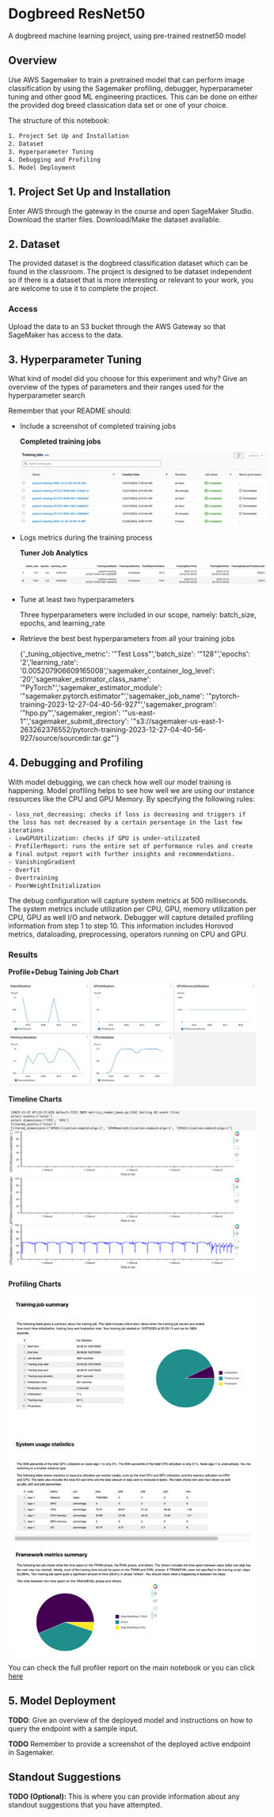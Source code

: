 # Dogbreed ResNet50
A dogbreed machine learning project, using pre-trained restnet50 model

## Overview
Use AWS Sagemaker to train a pretrained model that can perform image classification by using the Sagemaker profiling, debugger, hyperparameter tuning and other good ML engineering practices. This can be done on either the provided dog breed classication data set or one of your choice.

The structure of this notebook:
    
    1. Project Set Up and Installation
    2. Dataset
    3. Hyperparameter Tuning
    4. Debugging and Profiling
    5. Model Deployment


## 1. Project Set Up and Installation
Enter AWS through the gateway in the course and open SageMaker Studio. 
Download the starter files.
Download/Make the dataset available. 

## 2. Dataset
The provided dataset is the dogbreed classification dataset which can be found in the classroom.
The project is designed to be dataset independent so if there is a dataset that is more interesting or relevant to your work, you are welcome to use it to complete the project.

### Access
Upload the data to an S3 bucket through the AWS Gateway so that SageMaker has access to the data. 

## 3. Hyperparameter Tuning
What kind of model did you choose for this experiment and why? Give an overview of the types of parameters and their ranges used for the hyperparameter search

Remember that your README should:
- Include a screenshot of completed training jobs

  **Completed training jobs**
  
  <img
  src="./images/completed_training_jobs.png"
  alt="Completed training jobs"
  title="Completed training jobs"
  style="display: inline-block; margin: 0 auto; max-width: 500px">
  
- Logs metrics during the training process

  **Tuner Job Analytics**
  
  <img
  src="./images/tuner_job_analytics.png"
  alt="tuner_job_analytics"
  title="tuner_job_analytics"
  style="display: inline-block; margin: 0 auto; max-width: 500px">
  
- Tune at least two hyperparameters

    Three hyperparameters were included in our scope, namely: batch_size, epochs, and learning_rate

- Retrieve the best best hyperparameters from all your training jobs

    {'_tuning_objective_metric': '"Test Loss"','batch_size': '"128"','epochs': '2','learning_rate': '0.005207906609165008','sagemaker_container_log_level': '20','sagemaker_estimator_class_name': '"PyTorch"','sagemaker_estimator_module': '"sagemaker.pytorch.estimator"','sagemaker_job_name': '"pytorch-training-2023-12-27-04-40-56-927"','sagemaker_program': '"hpo.py"','sagemaker_region': '"us-east-1"','sagemaker_submit_directory': '"s3://sagemaker-us-east-1-263262376552/pytorch-training-2023-12-27-04-40-56-927/source/sourcedir.tar.gz"'}

## 4. Debugging and Profiling
With model debugging, we can check how well our model training is happening. Model profiling helps to see how well we are using our instance resources like the CPU and GPU Memory.
By specifying the following rules:

    - loss_not_decreasing: checks if loss is decreasing and triggers if the loss has not decreased by a certain persentage in the last few iterations
    - LowGPUUtilization: checks if GPU is under-utilizated
    - ProfilerReport: runs the entire set of performance rules and create a final output report with further insights and recommendations.
    - VanishingGradient
    - Overfit
    - Overtraining
    - PoorWeightInitialization

The debug configuration will capture system metrics at 500 milliseconds. The system metrics include utilization per CPU, GPU, memory utilization per CPU, GPU as well I/O and network.
Debugger will capture detailed profiling information from step 1 to step 10. This information includes Horovod metrics, dataloading, preprocessing, operators running on CPU and GPU.

### Results

  **Profile+Debug Taining Job Chart**
  
  <img
  src="./images/utilization.png"
  alt="Profile+Debug Taining Job"
  title="Profile+Debug Taining Job"
  style="display: inline-block; margin: 0 auto; max-width: 500px">

  **Timeline Charts**
  
  <img
  src="./images/timeline_chart.png"
  alt="Timeline Charts"
  title="Timeline Charts"
  style="display: inline-block; margin: 0 auto; max-width: 500px">

  **Profiling Charts**
  
  <img
  src="./images/profiling_charts.png"
  alt="Profiling Charts"
  title="Profiling Charts"
  style="display: inline-block; margin: 0 auto; max-width: 500px">

  
  You can check the full profiler report on the main notebook or you can click [here](./ProfilerReport/profiler-output/profiler-report.html)


## 5. Model Deployment
**TODO**: Give an overview of the deployed model and instructions on how to query the endpoint with a sample input.

**TODO** Remember to provide a screenshot of the deployed active endpoint in Sagemaker.

## Standout Suggestions
**TODO (Optional):** This is where you can provide information about any standout suggestions that you have attempted.
